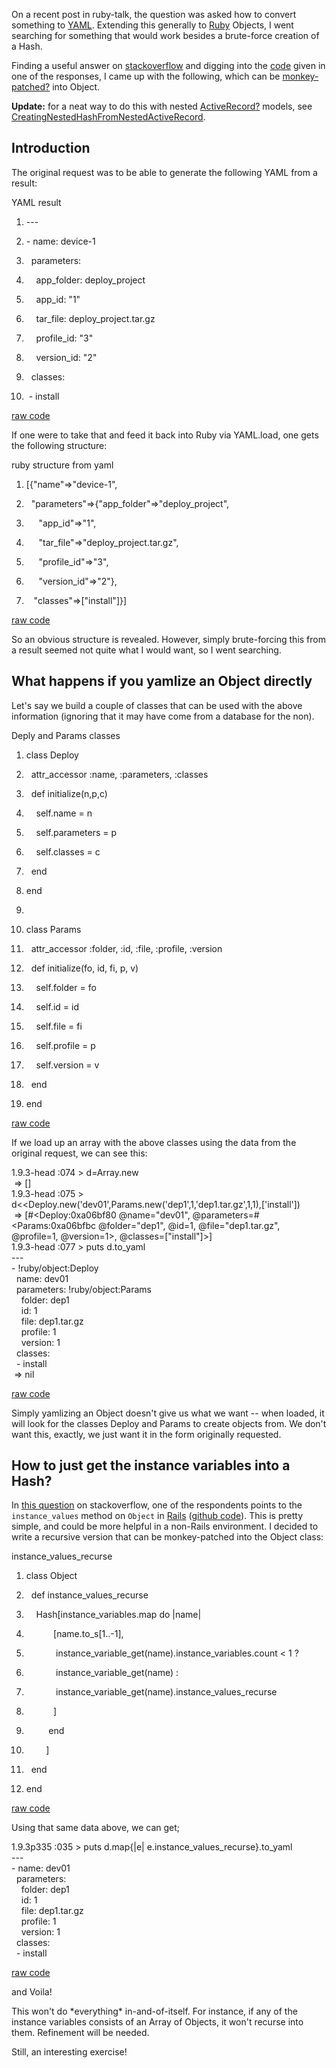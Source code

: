 <div id="wikitext">

<span id="excerpt"></span> On a recent post in ruby-talk, the question
was asked how to convert something to
[YAML](http://wiki.tamouse.org?n=Technology.YAML?action=print).
Extending this generally to
[Ruby](http://wiki.tamouse.org?n=Technology.Ruby?action=print) Objects,
I went searching for something that would work besides a brute-force
creation of a Hash.

Finding a useful answer on
[stackoverflow](http://stackoverflow.com/questions/7638982/better-way-to-convert-several-instance-variables-into-hash-with-ruby)
and digging into the
[code](https://github.com/rails/rails/blob/c20838596bcb40bf1590f27f6ba735d0a5f4fe8f/activesupport/lib/active_support/core_ext/object/instance_variables.rb#L12)
given in one of the responses, I came up with the following, which can
be
[monkey-patched](http://wiki.tamouse.org?n=Technology.WhatsAllThisAboutMonkeyPatchingInRuby?action=edit)[?](http://wiki.tamouse.org?n=Technology.WhatsAllThisAboutMonkeyPatchingInRuby?action=edit)
into Object. <span id="excerptend"></span>

**Update:** for a neat way to do this with nested <span
class="wikiword">[ActiveRecord](http://wiki.tamouse.org?n=Technology.ActiveRecord?action=edit)[?](http://wiki.tamouse.org?n=Technology.ActiveRecord?action=edit)</span>
models, see <span
class="wikiword">[CreatingNestedHashFromNestedActiveRecord](http://wiki.tamouse.org?n=Technology.CreatingNestedHashFromNestedActiveRecord?action=print)</span>.

<div class="vspace">

</div>

Introduction
------------

The original request was to be able to generate the following YAML from
a result:

<div class="vspace">

</div>

<div id="sourceblock1" class="sourceblock">

<div class="sourceblocktext">

<div class="yaml">

<div class="head">

YAML result

</div>

1.  <div class="de1">

    <span class="sy1">---</span>

    </div>

2.  <div class="de1">

    <span class="co3">- name</span><span class="sy2">:
    </span>device-<span class="nu0">1</span>

    </div>

3.  <div class="de1">

    <span class="co4">  parameters</span>:

    </div>

4.  <div class="de1">

    <span class="co3">    app\_folder</span><span class="sy2">:
    </span>deploy\_project

    </div>

5.  <div class="de2">

    <span class="co3">    app\_id</span><span class="sy2">: </span><span
    class="st0">"1"</span>

    </div>

6.  <div class="de1">

    <span class="co3">    tar\_file</span><span class="sy2">:
    </span>deploy\_project.tar.gz

    </div>

7.  <div class="de1">

    <span class="co3">    profile\_id</span><span class="sy2">:
    </span><span class="st0">"3"</span>

    </div>

8.  <div class="de1">

    <span class="co3">    version\_id</span><span class="sy2">:
    </span><span class="st0">"2"</span>

    </div>

9.  <div class="de1">

    <span class="co4">  classes</span>:

    </div>

10. <div class="de2">

     - install

    </div>

</div>

</div>

<div class="sourceblocklink">

[raw
code](http://wiki.tamouse.org?n=Technology.ConvertingInstanceVariablesToAHashInRuby?action=sourceblock&num=1)

</div>

</div>

If one were to take that and feed it back into Ruby via YAML.load, one
gets the following structure:

<div class="vspace">

</div>

<div id="sourceblock2" class="sourceblock">

<div class="sourceblocktext">

<div class="ruby">

<div class="head">

ruby structure from yaml

</div>

1.  <div class="de1">

    <span class="br0">[</span><span class="br0">{</span><span
    class="st0">"name"</span><span class="sy0">=\></span><span
    class="st0">"device-1"</span>,

    </div>

2.  <div class="de1">

      <span class="st0">"parameters"</span><span
    class="sy0">=\></span><span class="br0">{</span><span
    class="st0">"app\_folder"</span><span class="sy0">=\></span><span
    class="st0">"deploy\_project"</span>,

    </div>

3.  <div class="de1">

         <span class="st0">"app\_id"</span><span
    class="sy0">=\></span><span class="st0">"1"</span>,

    </div>

4.  <div class="de1">

         <span class="st0">"tar\_file"</span><span
    class="sy0">=\></span><span
    class="st0">"deploy\_project.tar.gz"</span>,

    </div>

5.  <div class="de2">

         <span class="st0">"profile\_id"</span><span
    class="sy0">=\></span><span class="st0">"3"</span>,

    </div>

6.  <div class="de1">

         <span class="st0">"version\_id"</span><span
    class="sy0">=\></span><span class="st0">"2"</span><span
    class="br0">}</span>,

    </div>

7.  <div class="de1">

       <span class="st0">"classes"</span><span
    class="sy0">=\></span><span class="br0">[</span><span
    class="st0">"install"</span><span class="br0">]</span><span
    class="br0">}</span><span class="br0">]</span>

    </div>

</div>

</div>

<div class="sourceblocklink">

[raw
code](http://wiki.tamouse.org?n=Technology.ConvertingInstanceVariablesToAHashInRuby?action=sourceblock&num=2)

</div>

</div>

So an obvious structure is revealed. However, simply brute-forcing this
from a result seemed not quite what I would want, so I went searching.

<div class="vspace">

</div>

What happens if you yamlize an Object directly
----------------------------------------------

Let's say we build a couple of classes that can be used with the above
information (ignoring that it may have come from a database for the
non).

<div class="vspace">

</div>

<div id="sourceblock3" class="sourceblock">

<div class="sourceblocktext">

<div class="ruby">

<div class="head">

Deply and Params classes

</div>

1.  <div class="de1">

    <span class="kw1">class</span> Deploy

    </div>

2.  <div class="de1">

      attr\_accessor <span class="re3">:name</span>, <span
    class="re3">:parameters</span>, <span class="re3">:classes</span>

    </div>

3.  <div class="de1">

      <span class="kw1">def</span> initialize<span
    class="br0">(</span>n,<span class="kw3">p</span>,c<span
    class="br0">)</span>

    </div>

4.  <div class="de1">

        <span class="kw2">self</span>.<span class="me1">name</span> = n

    </div>

5.  <div class="de2">

        <span class="kw2">self</span>.<span
    class="me1">parameters</span> = <span class="kw3">p</span>

    </div>

6.  <div class="de1">

        <span class="kw2">self</span>.<span class="me1">classes</span> =
    c

    </div>

7.  <div class="de1">

      <span class="kw1">end</span>

    </div>

8.  <div class="de1">

    <span class="kw1">end</span>

    </div>

9.  <div class="de1">

     

    </div>

10. <div class="de2">

    <span class="kw1">class</span> Params

    </div>

11. <div class="de1">

      attr\_accessor <span class="re3">:folder</span>, <span
    class="re3">:id</span>, <span class="re3">:file</span>, <span
    class="re3">:profile</span>, <span class="re3">:version</span>

    </div>

12. <div class="de1">

      <span class="kw1">def</span> initialize<span
    class="br0">(</span>fo, id, fi, <span class="kw3">p</span>, v<span
    class="br0">)</span>

    </div>

13. <div class="de1">

        <span class="kw2">self</span>.<span class="me1">folder</span> =
    fo

    </div>

14. <div class="de1">

        <span class="kw2">self</span>.<span class="me1">id</span> = id

    </div>

15. <div class="de2">

        <span class="kw2">self</span>.<span class="me1">file</span> = fi

    </div>

16. <div class="de1">

        <span class="kw2">self</span>.<span class="me1">profile</span> =
    <span class="kw3">p</span>

    </div>

17. <div class="de1">

        <span class="kw2">self</span>.<span class="me1">version</span> =
    v

    </div>

18. <div class="de1">

      <span class="kw1">end</span>

    </div>

19. <div class="de1">

    <span class="kw1">end</span>

    </div>

</div>

</div>

<div class="sourceblocklink">

[raw
code](http://wiki.tamouse.org?n=Technology.ConvertingInstanceVariablesToAHashInRuby?action=sourceblock&num=3)

</div>

</div>

If we load up an array with the above classes using the data from the
original request, we can see this:

<div class="vspace">

</div>

<div id="sourceblock4" class="sourceblock">

<div class="sourceblocktext">

<div class="ruby">

1.9.3<span class="sy0">-</span>head :074 <span class="sy0">\></span>
d=<span class="kw3">Array</span>.<span class="me1">new</span>\
  <span class="sy0">=\></span> <span class="br0">[</span><span
class="br0">]</span>\
 1.9.3<span class="sy0">-</span>head :075 <span class="sy0">\></span>
d<span class="sy0">\<\<</span>Deploy.<span class="me1">new</span><span
class="br0">(</span><span class="st0">'dev01'</span>,Params.<span
class="me1">new</span><span class="br0">(</span><span
class="st0">'dep1'</span>,<span class="nu0">1</span>,<span
class="st0">'dep1.tar.gz'</span>,<span class="nu0">1</span>,<span
class="nu0">1</span><span class="br0">)</span>,<span
class="br0">[</span><span class="st0">'install'</span><span
class="br0">]</span><span class="br0">)</span>\
  <span class="sy0">=\></span> <span class="br0">[</span><span
class="co1">\#\<Deploy:0xa06bf80 @name="dev01",
@parameters=\#\<Params:0xa06bfbc @folder="dep1", @id=1,
@file="dep1.tar.gz", @profile=1, @version=1\>, @classes=["install"]\>]
</span>\
 1.9.3<span class="sy0">-</span>head :077 <span class="sy0">\></span>
<span class="kw3">puts</span> d.<span class="me1">to\_yaml</span>\
 <span class="sy0">---</span>\
 <span class="sy0">-</span> !ruby<span
class="sy0">/</span>object:Deploy\
   name: dev01\
   parameters: !ruby<span class="sy0">/</span>object:Params\
     folder: dep1\
     id: <span class="nu0">1</span>\
     file: dep1.<span class="me1">tar</span>.<span
class="me1">gz</span>\
     profile: <span class="nu0">1</span>\
     version: <span class="nu0">1</span>\
   classes:\
   <span class="sy0">-</span> install\
  <span class="sy0">=\></span> <span class="kw2">nil</span>

</div>

</div>

<div class="sourceblocklink">

[raw
code](http://wiki.tamouse.org?n=Technology.ConvertingInstanceVariablesToAHashInRuby?action=sourceblock&num=4)

</div>

</div>

Simply yamlizing an Object doesn't give us what we want -- when loaded,
it will look for the classes Deploy and Params to create objects from.
We don't want this, exactly, we just want it in the form originally
requested.

<div class="vspace">

</div>

How to just get the instance variables into a Hash?
---------------------------------------------------

In [this
question](http://stackoverflow.com/questions/7638982/better-way-to-convert-several-instance-variables-into-hash-with-ruby)
on stackoverflow, one of the respondents points to the `instance_values`
method on `Object` in
[Rails](http://wiki.tamouse.org?n=Technology.RubyOnRails?action=print)
([github
code](https://github.com/rails/rails/blob/c20838596bcb40bf1590f27f6ba735d0a5f4fe8f/activesupport/lib/active_support/core_ext/object/instance_variables.rb#L12)).
This is pretty simple, and could be more helpful in a non-Rails
environment. I decided to write a recursive version that can be
monkey-patched into the Object class:

<div class="vspace">

</div>

<div id="sourceblock5" class="sourceblock">

<div class="sourceblocktext">

<div class="ruby">

<div class="head">

instance\_values\_recurse

</div>

1.  <div class="de1">

    <span class="kw1">class</span> <span class="kw4">Object</span>

    </div>

2.  <div class="de1">

      <span class="kw1">def</span> instance\_values\_recurse

    </div>

3.  <div class="de1">

        <span class="kw4">Hash</span><span
    class="br0">[</span>instance\_variables.<span class="me1">map</span>
    <span class="kw1">do</span> <span class="sy0">|</span>name<span
    class="sy0">|</span>

    </div>

4.  <div class="de1">

               <span class="br0">[</span>name.<span
    class="me1">to\_s</span><span class="br0">[</span><span
    class="nu0">1</span>..<span class="sy0">-</span><span
    class="nu0">1</span><span class="br0">]</span>,

    </div>

5.  <div class="de2">

                instance\_variable\_get<span
    class="br0">(</span>name<span class="br0">)</span>.<span
    class="me1">instance\_variables</span>.<span
    class="me1">count</span> <span class="sy0">\<</span> <span
    class="nu0">1</span> ?

    </div>

6.  <div class="de1">

                instance\_variable\_get<span
    class="br0">(</span>name<span class="br0">)</span> :

    </div>

7.  <div class="de1">

                instance\_variable\_get<span
    class="br0">(</span>name<span class="br0">)</span>.<span
    class="me1">instance\_values\_recurse</span>

    </div>

8.  <div class="de1">

               <span class="br0">]</span>

    </div>

9.  <div class="de1">

             <span class="kw1">end</span>

    </div>

10. <div class="de2">

            <span class="br0">]</span>

    </div>

11. <div class="de1">

      <span class="kw1">end</span>

    </div>

12. <div class="de1">

    <span class="kw1">end</span>

    </div>

</div>

</div>

<div class="sourceblocklink">

[raw
code](http://wiki.tamouse.org?n=Technology.ConvertingInstanceVariablesToAHashInRuby?action=sourceblock&num=5)

</div>

</div>

Using that same data above, we can get;

<div class="vspace">

</div>

<div id="sourceblock6" class="sourceblock">

<div class="sourceblocktext">

<div class="ruby">

1.9.3p335 :035 <span class="sy0">\></span> <span class="kw3">puts</span>
d.<span class="me1">map</span><span class="br0">{</span><span
class="sy0">|</span>e<span class="sy0">|</span> e.<span
class="me1">instance\_values\_recurse</span><span
class="br0">}</span>.<span class="me1">to\_yaml</span>\
 <span class="sy0">---</span>\
 <span class="sy0">-</span> name: dev01\
   parameters:\
     folder: dep1\
     id: <span class="nu0">1</span>\
     file: dep1.<span class="me1">tar</span>.<span
class="me1">gz</span>\
     profile: <span class="nu0">1</span>\
     version: <span class="nu0">1</span>\
   classes:\
   <span class="sy0">-</span> install

</div>

</div>

<div class="sourceblocklink">

[raw
code](http://wiki.tamouse.org?n=Technology.ConvertingInstanceVariablesToAHashInRuby?action=sourceblock&num=6)

</div>

</div>

and Voila!

This won't do \*everything\* in-and-of-itself. For instance, if any of
the instance variables consists of an Array of Objects, it won't recurse
into them. Refinement will be needed.

Still, an interesting exercise!

<div class="vspace">

</div>

<div style="display: none;">

Summary:How To: Convert an Object's Instance Variables to a Hash
(recursively) in Ruby Parent:(Technology.)Ruby <span
class="wikiword">[IncludeMe](http://wiki.tamouse.org?n=Technology.IncludeMe?action=edit)[?](http://wiki.tamouse.org?n=Technology.IncludeMe?action=edit)</span>:[Ruby](http://wiki.tamouse.org?n=Technology.Ruby?action=print)
Categories:[Technology](http://wiki.tamouse.org?n=Category.Technology),
[Languages](http://wiki.tamouse.org?n=Category.Languages),
[Ruby](http://wiki.tamouse.org?n=Category.Ruby),
[HowTos](http://wiki.tamouse.org?n=Category.HowTos) Tags: ruby,
languages, technology, howto

</div>

</div>

